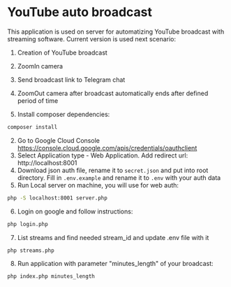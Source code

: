 # YouTube auto broadcast

This application is used on server for automatizing YouTube broadcast with streaming software. Current version is used next scenario:
1. Creation of YouTube broadcast
2. ZoomIn camera
3. Send broadcast link to Telegram chat
4. ZoomOut camera after broadcast automatically ends after defined period of time


1. Install composer dependencies:
```bash
composer install
```
2. Go to Google Cloud Console https://console.cloud.google.com/apis/credentials/oauthclient 
3. Select Application type - Web Application. Add redirect url: http://localhost:8001
4. Download json auth file, rename it to `secret.json` and put into root directory. Fill in `.env.example` and rename it to `.env` with your auth data
5. Run Local server on machine, you will use for web auth:
```bash
php -S localhost:8001 server.php
```
6. Login on google and follow instructions:
```bash
php login.php
```
7. List streams and find needed stream_id and update .env file with it
```bash
php streams.php
``` 
8. Run application with parameter "minutes_length" of your broadcast: 
```bash
php index.php minutes_length
```
